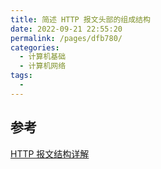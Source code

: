 ```yaml
---
title: 简述 HTTP 报文头部的组成结构
date: 2022-09-21 22:55:20
permalink: /pages/dfb780/
categories:
  - 计算机基础
  - 计算机网络
tags:
  - 
---
```



## 参考
[HTTP 报文结构详解](https://zhuanlan.zhihu.com/p/450128753)